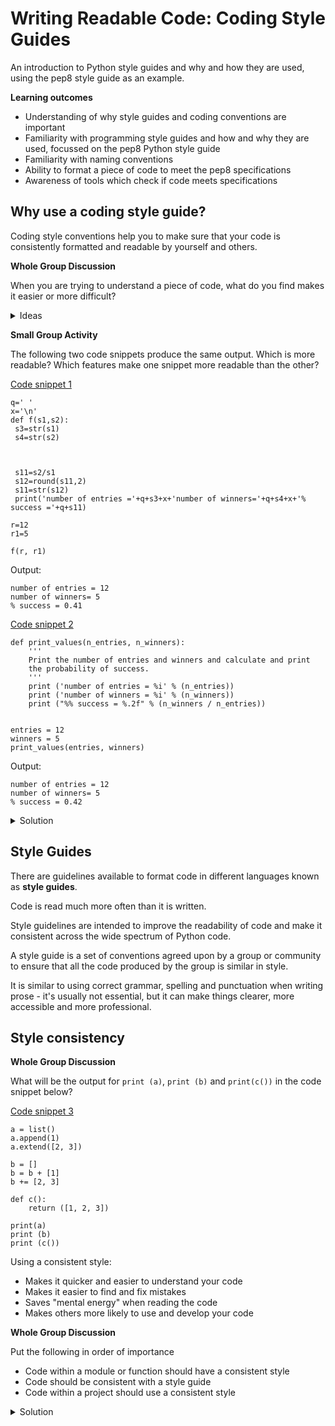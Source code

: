 # Writing Readable Code: Coding Style Guides
An introduction to Python style guides and why and how they are used, using the pep8 style guide as an example.

**Learning outcomes**
* Understanding of why style guides and coding conventions are important
* Familiarity with programming style guides and how and why they are used, focussed on the pep8 Python style guide
* Familiarity with naming conventions 
* Ability to format a piece of code to meet the pep8 specifications 
* Awareness of tools which check if code meets specifications

## Why use a coding style guide?

Coding style conventions help you to make sure that your code is consistently formatted and readable by yourself and others.

**Whole Group Discussion** 

When you are trying to understand a piece of code, what do you find makes it easier or more difficult?
<details>
  <summary>
        Ideas
  </summary>
  <i>make a list based on suggestions</i>
<br>
</details>


**Small Group Activity**

The following two code snippets produce the same output. Which is more readable? Which features make one snippet more readable than the other?

[Code snippet 1](../../code_snippets/wrc_python_style_guides_example1_bad.py)

	q=' ' 
	x='\n'
	def f(s1,s2):
	 s3=str(s1)
	 s4=str(s2)
	 
	 
	 
	 s11=s2/s1
	 s12=round(s11,2)
	 s11=str(s12)
	 print('number of entries ='+q+s3+x+'number of winners='+q+s4+x+'% success ='+q+s11)

	r=12
	r1=5

	f(r, r1)



Output:

	number of entries = 12
	number of winners= 5
	% success = 0.41

[Code snippet 2](../../code_snippets/wrc_python_style_guides_example1_better.py)

	def print_values(n_entries, n_winners):
	    '''
	    Print the number of entries and winners and calculate and print
	    the probability of success.
	    '''
	    print ('number of entries = %i' % (n_entries))
	    print ('number of winners = %i' % (n_winners))
	    print ("%% success = %.2f" % (n_winners / n_entries))


	entries = 12
	winners = 5
	print_values(entries, winners)

Output:

	number of entries = 12
	number of winners= 5
	% success = 0.42


<details>
    <summary>
        Solution
    </summary>

Code snippets 1 and 2 produce exactly the same output, but it is much easier to read snippet 2 and to understand what the programmer was trying to do.

* Snippet 2 has some documentation
* Variable names and function name are more informative in snippet 2
* Bigger indents in snippet 2
* All the variables used inside the function are provided as arguments
* Strings are formatted more clearly
</details>

## Style Guides

There are guidelines available to format code in different languages known as **style guides**. 

Code is read much more often than it is written.

Style guidelines are intended to improve the readability of code and make it consistent across the wide spectrum of Python code.

A style guide is a set of conventions agreed upon by a group or community to ensure that all the code produced by the group is similar in style.

It is similar to using correct grammar, spelling and punctuation when writing prose - it's usually not essential, but it can make things clearer, more accessible and more professional.

## Style consistency

**Whole Group Discussion**

What will be the output for `print (a)`, `print (b)` and `print(c())` in the code snippet below?

[Code snippet 3](../../code_snippets/wrc_style_consistency.py)

    a = list()
    a.append(1)
    a.extend([2, 3])
    
    b = []
    b = b + [1]
    b += [2, 3]
    
    def c():
        return ([1, 2, 3])
    
    print(a)
    print (b)
    print (c())

Using a consistent style:
* Makes it quicker and easier to understand your code
* Makes it easier to find and fix mistakes
* Saves "mental energy" when reading the code
* Makes others more likely to use and develop your code

**Whole Group Discussion**

Put the following in order of importance

- Code within a module or function should have a consistent style
- Code should be consistent with a style guide
- Code within a project should use a consistent style 

<details>
    <summary>
        Solution
    </summary>

1. Code within a module or function should have a consistent style
2. Code within a project should use a consistent style
3. Code should be consistent with a style guide
</details>



